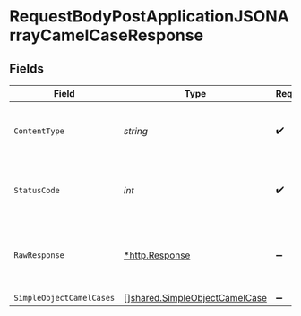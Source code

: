 # RequestBodyPostApplicationJSONArrayCamelCaseResponse


## Fields

| Field                                                                          | Type                                                                           | Required                                                                       | Description                                                                    |
| ------------------------------------------------------------------------------ | ------------------------------------------------------------------------------ | ------------------------------------------------------------------------------ | ------------------------------------------------------------------------------ |
| `ContentType`                                                                  | *string*                                                                       | :heavy_check_mark:                                                             | HTTP response content type for this operation                                  |
| `StatusCode`                                                                   | *int*                                                                          | :heavy_check_mark:                                                             | HTTP response status code for this operation                                   |
| `RawResponse`                                                                  | [*http.Response](https://pkg.go.dev/net/http#Response)                         | :heavy_minus_sign:                                                             | Raw HTTP response; suitable for custom response parsing                        |
| `SimpleObjectCamelCases`                                                       | [][shared.SimpleObjectCamelCase](../../models/shared/simpleobjectcamelcase.md) | :heavy_minus_sign:                                                             | OK                                                                             |